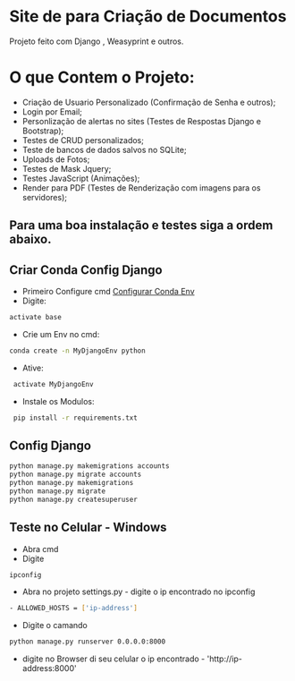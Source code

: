 # Site de para Criação de Documentos
Projeto feito com Django , Weasyprint e outros.

# O que Contem o Projeto:
- Criação de Usuario Personalizado (Confirmação de Senha e outros);
- Login por Email;
- Personlização de alertas no sites (Testes de Respostas Django e Bootstrap);
- Testes de CRUD personalizados;
- Teste de bancos de dados salvos no SQLite;
- Uploads de Fotos;
- Testes de Mask Jquery;
- Testes JavaScript (Animações);
- Render para PDF (Testes de Renderização com imagens para os servidores);

## Para uma boa instalação e testes siga a ordem abaixo.

## Criar Conda Config Django
- Primeiro Configure cmd [Configurar Conda Env](https://docs.conda.io/projects/conda/en/latest/user-guide/tasks/manage-environments.html)
- Digite: 
```bash
activate base
```
- Crie um Env no cmd: 
```bash
conda create -n MyDjangoEnv python
```
- Ative:
```bash
 activate MyDjangoEnv
 ```
- Instale os Modulos:
```bash
 pip install -r requirements.txt
 ```
## Config Django
```bash
python manage.py makemigrations accounts
python manage.py migrate accounts
python manage.py makemigrations
python manage.py migrate
python manage.py createsuperuser
```

## Teste no Celular - Windows
- Abra cmd 
- Digite 
```bash
ipconfig
``` 
- Abra no projeto settings.py - digite o ip encontrado no ipconfig
```bash 
- ALLOWED_HOSTS = ['ip-address']
``` 
- Digite o camando 
```bash 
python manage.py runserver 0.0.0.0:8000
```
- digite no Browser di seu celular o ip encontrado - 'http://ip-address:8000'